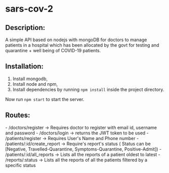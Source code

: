 # sars-cov-2

<h2>Description:</h2>
A simple API based on nodejs with mongoDB for doctors to manage patients in a hospital which has been allocated by the govt for testing and quarantine + well being of COVID-19 patients.


<h2>Installation:</h2>

1. Install mongodb,
2. Install node and npm,
3. Install dependencies by running `npm install` inside the project directory.

Now run `npm start` to start the server.

<h2>Routes:</h2>
- /doctors/register → Requires doctor to register with email id, username and password
- /doctors/login → returns the JWT token to be used
- /patients/register → Requires User's Name and Phone number
- /patients/:id/create_report → Require's report's status ( Status can be [Negative, Travelled-Quarantine,
Symptoms-Quarantine, Positive-Admit])
- /patients/:id/all_reports → Lists all the reports of a patient oldest to latest
- /reports/:status → Lists all the reports of all the patients filtered by a specific
status

